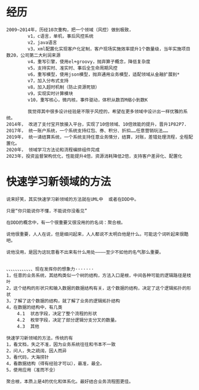 # 经历


    2009~2014年，历经10次重构，把一个领域（风控）做到极致，
            v1，c语言，单机，事后风控系统
            v2，java语言
            v3，xml配置化实现客户化定制，客户现场实施效率提升1个数量级，当年实施项目数20，公司第二大利润来源
            v4，重写引擎，使用el+groovy，抛弃算子概念，降低复杂度
            v5，支持实时、准实时、事后全生命周期风控
            v6，重写模型，使用json模型，抛弃通用业务模型，适配领域从金融扩展到*
            v7，加入分布式支持
            v8，加入超时机制（防止资源死锁）
            v9，实现实时计算模块
            v10，重写核心，微内核，事件驱动，体积从数百M缩小到数K 
            
            我觉得其中很多设计经验是不限于风控的，希望在更多领域中设计出一样优雅的系统。
    2014年， 改进了支付宝开放接入平台，实现了10倍领域、10倍效能的提升，晋升1P82P7.
    2017年， 统一账户系统，一个系统支持红包、券、积分、折扣……任意营销玩法……
    2019年， 统一请结算系统，一个系统支持任意业务情分，结算，对账，差错处理流程，全程配置化。
    2020年， 领域学习方法论和流程编排组件完成
    2023年，投资监督架构优化，性能提升4倍，资源消耗降低2倍，支持客户差异化、配置化

# 快速学习新领域的方法

    说来好笑，其实快速学习新领域的方法就在UML中  或者在DDD中。

    只是“你只能说你不懂，不能说你没看见”

    在DDD的概念中，有一个很重要又很没用的的名词：聚合根。

    说他很重要，人人在说，但是细问起来，人人都说不太明白他是什么。可能这个词听起来很酷吧。

    说他没用，是因为这玩意看不出来有什么用处————至少不如他的名气那么重要。


    、、、、、、、、、、、、现在发挥你的想象力·······
    1，任意的业务系统，其结构类似一个树的结构，方法入口是根，中间各种可能的逻辑路径是枝叶
    2，这个结构的形状只和输入数据的数据结构有关，这个数据的结构，决定了这个逻辑拓扑的形状
    3，了解了这个数据的结构，就了解了业务的逻辑拓扑结构 
    4，在数据的结构中，有几类
        4.1  状态字段，决定了整个流程的形状
        4.2  枚举字段，决定了部分逻辑分支分叉的数量。 
        4.3  其他   

    快速学习新领域的方法，传统的有
    1，看文档，失之不准，因为业务系统往往和书本不一致
    2，问人，失之疏阔，因人而异
    3，看代码，大海捞针
    4，看数据结构（得有经验才可以），最准，最全。
    5，使用应用（准而不全）

    聚合根，本质上是4的优化和体系化。最好结合业务流程图更佳。
 